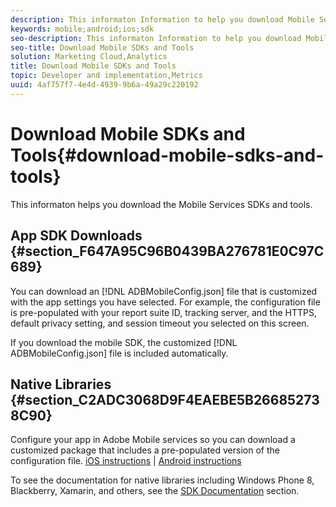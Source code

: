 ```yaml
---
description: This informaton Information to help you download Mobile Services SDKs and tools to help you with your Mobile Services implementation.
keywords: mobile;android;ios;sdk
seo-description: This informaton Information to help you download Mobile Services SDKs and tools to help you with your Mobile Services implementation.
seo-title: Download Mobile SDKs and Tools
solution: Marketing Cloud,Analytics
title: Download Mobile SDKs and Tools
topic: Developer and implementation,Metrics
uuid: 4af757f7-4e4d-4939-9b6a-49a29c220192
---
```


# Download Mobile SDKs and Tools{#download-mobile-sdks-and-tools}

This informaton helps you download the Mobile Services SDKs and tools.

## App SDK Downloads {#section_F647A95C96B0439BA276781E0C97C689}

You can download an [!DNL ADBMobileConfig.json] file that is customized with the app settings you have selected. For example, the configuration file is pre-populated with your report suite ID, tracking server, and the HTTPS, default privacy setting, and session timeout you selected on this screen.

If you download the mobile SDK, the customized [!DNL ADBMobileConfig.json] file is included automatically.

## Native Libraries {#section_C2ADC3068D9F4EAEBE5B266852738C90}

Configure your app in Adobe Mobile services so you can download a customized package that includes a pre-populated version of the configuration file. [iOS instructions](/help/ios/getting-started/requirements.md) | [Android instructions](/help/android/getting-started/requirements.md)

To see the documentation for native libraries including Windows Phone 8, Blackberry, Xamarin, and others, see the [SDK Documentation](/help/using/home.md) section. 

